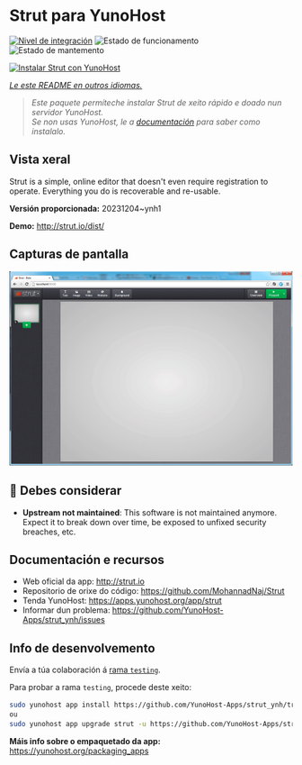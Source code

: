 <!--
NOTA: Este README foi creado automáticamente por <https://github.com/YunoHost/apps/tree/master/tools/readme_generator>
NON debe editarse manualmente.
-->

# Strut para YunoHost

[![Nivel de integración](https://dash.yunohost.org/integration/strut.svg)](https://ci-apps.yunohost.org/ci/apps/strut/) ![Estado de funcionamento](https://ci-apps.yunohost.org/ci/badges/strut.status.svg) ![Estado de mantemento](https://ci-apps.yunohost.org/ci/badges/strut.maintain.svg)

[![Instalar Strut con YunoHost](https://install-app.yunohost.org/install-with-yunohost.svg)](https://install-app.yunohost.org/?app=strut)

*[Le este README en outros idiomas.](./ALL_README.md)*

> *Este paquete permíteche instalar Strut de xeito rápido e doado nun servidor YunoHost.*  
> *Se non usas YunoHost, le a [documentación](https://yunohost.org/install) para saber como instalalo.*

## Vista xeral

Strut is a simple, online editor that doesn't even require registration to operate. Everything you do is recoverable and re-usable.

**Versión proporcionada:** 20231204~ynh1

**Demo:** <http://strut.io/dist/>

## Capturas de pantalla

![Captura de pantalla de Strut](./doc/screenshots/screenshot.gif)

## :red_circle: Debes considerar

- **Upstream not maintained**: This software is not maintained anymore. Expect it to break down over time, be exposed to unfixed security breaches, etc.

## Documentación e recursos

- Web oficial da app: <http://strut.io>
- Repositorio de orixe do código: <https://github.com/MohannadNaj/Strut>
- Tenda YunoHost: <https://apps.yunohost.org/app/strut>
- Informar dun problema: <https://github.com/YunoHost-Apps/strut_ynh/issues>

## Info de desenvolvemento

Envía a túa colaboración á [rama `testing`](https://github.com/YunoHost-Apps/strut_ynh/tree/testing).

Para probar a rama `testing`, procede deste xeito:

```bash
sudo yunohost app install https://github.com/YunoHost-Apps/strut_ynh/tree/testing --debug
ou
sudo yunohost app upgrade strut -u https://github.com/YunoHost-Apps/strut_ynh/tree/testing --debug
```

**Máis info sobre o empaquetado da app:** <https://yunohost.org/packaging_apps>
